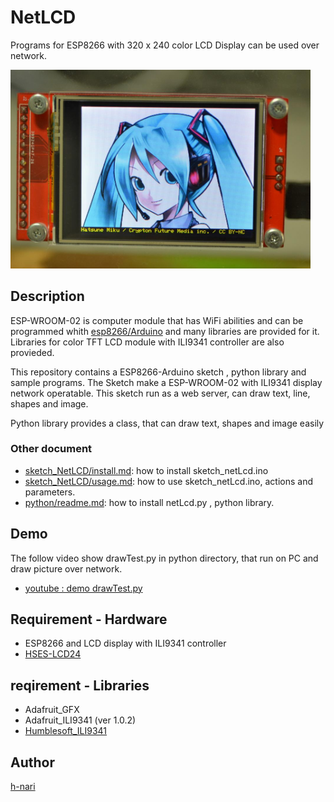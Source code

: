 # NetLCD

Programs for ESP8266 with 320 x 240 color LCD Display
can be used over network.

<img src="https://github.com/h-nari/NetLCD/blob/master/img/160819a3.jpg?raw=true" width="480">

## Description

ESP-WROOM-02 is computer module that has WiFi abilities and can be programmed whith [esp8266/Arduino](https://github.com/esp8266/Arduino "esp8266/Arduino: ESP8266 core for Arduino") and many libraries are provided for it. Libraries for color TFT LCD module with ILI9341 controller are also provieded.

This repository contains a ESP8266-Arduino sketch , python library and sample programs. The Sketch make a ESP-WROOM-02 with ILI9341 display network operatable.
This sketch run as a web server, can draw text, line, shapes and image.

Python library provides a class, that can draw text, shapes and image easily

### Other document

- [sketch_NetLCD/install.md](https://github.com/h-nari/NetLCD/blob/master/sketch_NetLCD/install.md "sketch_NetLCD/install.md at master · h-nari/NetLCD"): how to install sketch_netLcd.ino
- [sketch_NetLCD/usage.md](https://github.com/h-nari/NetLCD/blob/master/sketch_NetLCD/usage.md "sketch_NetLCD/usage.md at master · h-nari/NetLCD"): how to use sketch_netLcd.ino, actions and parameters.
- [python/readme.md](https://github.com/h-nari/NetLCD/blob/master/python/readme.md "python/readme.md at master · h-nari/NetLCD"): how to install netLcd.py , python library.

## Demo

The follow video show drawTest.py in python directory, that run on PC and draw picture over network.

- [youtube : demo drawTest.py](https://youtu.be/M9U3qatbHAc "drawTest.py")

## Requirement - Hardware

- ESP8266 and LCD display with ILI9341 controller
 - [HSES-LCD24](https://www.switch-science.com/catalog/2829/ "HSES-LCD24 - スイッチサイエンス")

## reqirement - Libraries

- Adafruit_GFX
- Adafruit_ILI9341 (ver 1.0.2)
- [Humblesoft_ILI9341](https://github.com/h-nari/Humblesoft_ILI9341 "h-nari/Humblesoft_ILI9341: add some functions to Adaruit_ILI9341")

## Author

[h-nari](https://github.com/h-nari "h-nari (Hiroshi Narimatsu)")

